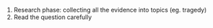 1. Research phase: collecting all the evidence into topics (eg. tragedy)
2. Read the question carefully 